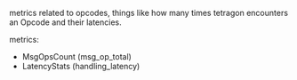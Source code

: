 metrics related to opcodes, things like how many times tetragon encounters an Opcode and their latencies.

metrics:
- MsgOpsCount (msg_op_total)
- LatencyStats (handling_latency)